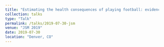 ```yaml
---
title: "Estimating the health consequences of playing football: evidence from observational studies"
collection: talks
type: "Talk"
permalink: /talks/2019-07-30-jsm
venue: "JSM 2019"
date: 2019-07-30
location: "Denver, CO"
---
```

